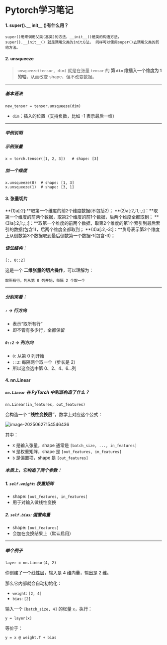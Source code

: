 # Pytorch学习笔记

#### 1. super().__ init__ ()有什么用？

```
super()用来调用父类(基类)的方法，__init__()是类的构造方法，
super().__init__() 就是调用父类的init方法， 同样可以使用super()去调用父类的其他方法。
```

#### 2. unsqueeze

> `unsqueeze(tensor, dim)` 就是在张量 `tensor` 的 **第 `dim` 维插入一个维度为 1 的轴**，从而改变 shape，但不改变数据。

------

##### 基本语法

```
new_tensor = tensor.unsqueeze(dim)
```

- `dim`：插入的位置（支持负数，比如 -1 表示最后一维）

------

##### 举例说明

##### 示例张量

```
x = torch.tensor([1, 2, 3])   # shape: [3]
```

##### 加一个维度

```
x.unsqueeze(0)  # shape: [1, 3]
x.unsqueeze(1)  # shape: [3, 1]
```

#### 3. 张量切片

**(1)a[:2]:**取第一个维度的前2个维度数据(不包括2)；
**(2)a[:2,:1,:,:]：**取第一个维度的前两个数据，取第2个维度的前1个数据，后两个维度全都取到；
**(3)a[:2,1:,:,:]：**取第一个维度的前两个数据，取第2个维度的第1个索引到最后索引的数据(包含1)，后两个维度全都取到；
**(4)a[:2,-3:]：**负号表示第2个维度上从倒数第3个数据取到最后倒数第一个数据-1(包含-3)；

##### 语法结构：

```
[:, 0::2]
```

这是一个 **二维张量的切片操作**，可以理解为：

```
取所有行，列从第 0 列开始，每隔 2 个取一个
```

------

##### 分别来看：

##### `:` → 行方向

- 表示“取所有行”
- 即不管有多少行，全都保留

##### `0::2` → 列方向

- `0`: 从第 0 列开始
- `::2`: 每隔两个取一个（步长是 2）
- 所以这会选中第 0、2、4、6...列

#### 4. nn.Linear

##### `nn.Linear` 在 PyTorch 中到底构造了什么？

```
nn.Linear(in_features, out_features)
```

会构造一个 **“线性变换层”**，数学上对应这个公式：

![image-20250627154546436](C:\Users\lenovo\AppData\Roaming\Typora\typora-user-images\image-20250627154546436.png)

其中：

- `X` 是输入张量，shape 通常是 `[batch_size, ..., in_features]`
- `W` 是权重矩阵，shape 是 `[out_features, in_features]`
- `b` 是偏置项，shape 是 `[out_features]`

##### 本质上，它构造了两个参数：

##### 1. `self.weight`: 权重矩阵

- shape: `[out_features, in_features]`
- 用于对输入做线性变换

##### 2. `self.bias`: 偏置向量

- shape: `[out_features]`
- 会加在变换结果上（默认启用）

------

##### 举个例子

```
layer = nn.Linear(4, 2)
```

你创建了一个线性层，输入是 4 维向量，输出是 2 维。

那么它内部就会自动初始化：

- `weight`: `[2, 4]`
- `bias`: `[2]`

输入一个 `[batch_size, 4]` 的张量 `x`，执行：

```
y = layer(x)
```

等价于：

```
y = x @ weight.T + bias
```